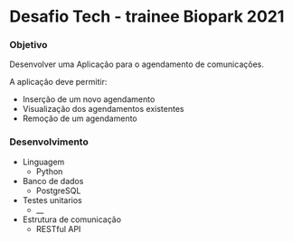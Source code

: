 # Desafio Tech - trainee Biopark 2021

### Objetivo
Desenvolver uma Aplicação para o agendamento de comunicações.

A aplicação deve permitir:
- Inserção de um novo agendamento
- Visualização dos agendamentos existentes
- Remoção de um agendamento


### Desenvolvimento
- Linguagem 
  - Python
- Banco de dados 
  - PostgreSQL
- Testes unitarios
  - \_\_
- Estrutura de comunicação
  - RESTful API